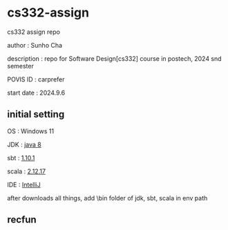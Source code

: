 # cs332-assign
cs332 assign repo

author : Sunho Cha

description : repo for Software Design[cs332] course in postech, 2024 snd semester

POVIS ID : carprefer

start date : 2024.9.6

## initial setting
OS : Windows 11

JDK : [java 8](https://www.oracle.com/java/technologies/downloads/?er=221886#java8-windows)

sbt : [1.10.1](https://www.scala-sbt.org/download/)

scala : [2.12.17](https://www.scala-lang.org/download/2.12.17.html)

IDE : [IntelliJ](https://www.jetbrains.com/idea/download/?section=windows)

after downloads all things, add \bin folder of jdk, sbt, scala in env path


## recfun
